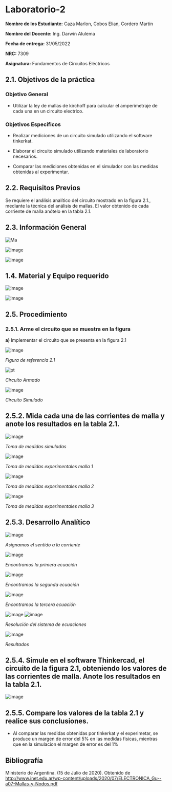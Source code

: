 # Laboratorio-2

**Nombre de los Estudiante:** Caza Marlon, Cobos Elian, Cordero Martin

**Nombre del Docente:** Ing. Darwin Alulema

**Fecha de entrega:** 31/05/2022

**NRC:** 7309

**Asignatura:** Fundamentos de Circuitos Eléctricos

## **2.1. Objetivos de la práctica**

### **Objetivo General**

* Utilizar la ley de mallas de kirchoff para calcular el amperimetraje de cada una en un circuito electrico.

### **Objetivos Especificos** 

* Realizar mediciones de un circuito simulado utilizando el software tinkerkat.

* Elaborar el circuito simulado utilizando materiales de laboratorio necesarios.

* Comparar las mediciones obtenidas en el simulador con las medidas obtenidas al experimentar.

## **2.2. Requisitos Previos**

Se requiere el análisis analítico del circuito mostrado en la figura 2.1., mediante la técnica del análisis de mallas. El valor obtenido de cada corriente de malla anótelo en la tabla 2.1.

## **2.3. Información General**

![Ma](https://user-images.githubusercontent.com/105742149/170634507-33742178-b92e-494a-a186-288f27f0e6cb.jpeg)

![image](https://user-images.githubusercontent.com/105742149/170634485-e9c8e536-d89d-454e-86ea-d7ece5a1cb6d.png)

![image](https://user-images.githubusercontent.com/105742149/170634692-1e4a960a-2b6d-4c00-aead-11dcb11072f0.png)

## **1.4. Material y Equipo requerido**

![image](https://user-images.githubusercontent.com/105742149/170625099-89eca918-d22b-4645-a26c-c1b8060e9573.png)

![image](https://user-images.githubusercontent.com/105742149/170638072-96de6203-84e6-4252-a42e-d8b54a3f2044.png)

## **2.5. Procedimiento**
### **2.5.1. Arme el circuito que se muestra en la figura**
**a)** Implementar el circuito que se presenta en la figura 2.1

![image](https://user-images.githubusercontent.com/105742149/170624216-cc0cdfb9-5d98-4ff4-93c2-5b743676b59e.png)

*Figura de referencia 2.1*

![pt](https://user-images.githubusercontent.com/105742149/170624533-2277fda5-370b-4136-8837-7860f28fe2be.jpeg)

*Circuito Armado*

![image](https://user-images.githubusercontent.com/105742149/170626623-46c1d457-4637-4c9e-8173-ef29eb51d20e.png)

*Circuito Simulado*

## **2.5.2. Mida cada una de las corrientes de malla y anote los resultados en la tabla 2.1.**

![image](https://user-images.githubusercontent.com/105742149/170627937-ac9fca7f-6688-4795-8168-76af622dc90e.png)

*Toma de medidas simuladas*

![image](https://user-images.githubusercontent.com/105742149/170634968-82ab3260-c31e-4ce0-880d-d53164edde43.png)

*Toma de medidas experimentales malla 1*

![image](https://user-images.githubusercontent.com/105742149/170635266-5bf0c9f0-0a66-43c6-81db-4a81a19ff9d8.png)

*Toma de medidas experimentales malla 2*

![image](https://user-images.githubusercontent.com/105742149/170635752-6192ac6a-57ac-4cfc-8aaa-4cfdc20e1a9a.png)

*Toma de medidas experimentales malla 3* 

## **2.5.3. Desarrollo Analítico**

![image](https://user-images.githubusercontent.com/105742149/171084322-a0f46502-9e1e-4027-ab59-88ed96fff53c.png)

*Asignamos el sentido a la corriente*

![image](https://user-images.githubusercontent.com/105742149/171084376-52a52a98-21e3-4f27-bb1d-f30579f8b611.png)

*Encontramos la primera ecuación*

![image](https://user-images.githubusercontent.com/105742149/171084438-11ae77be-08af-416d-a8f6-8020cbc9d7fc.png)

*Encontramos la segunda ecuación*

![image](https://user-images.githubusercontent.com/105742149/171084559-0bda01dc-dcc2-45e5-8a45-6bf17efd3e76.png)

*Encontramos la tercera ecuación*

![image](https://user-images.githubusercontent.com/105742149/171084628-a7d28399-97bb-4df5-a0f8-a7c61cba6d45.png)
![image](https://user-images.githubusercontent.com/105742149/171084642-b33898aa-a74e-4b85-95a3-51ce8270c55b.png)

*Resolución del sistema de ecuaciones*

![image](https://user-images.githubusercontent.com/105742149/171084723-be909467-5c9a-4aaf-9acf-4d58912c7b1a.png)

*Resultados*

## **2.5.4. Simule en el software Thinkercad, el circuito de la figura 2.1, obteniendo los valores de las corrientes de malla. Anote los resultados en la tabla 2.1.**

![image](https://user-images.githubusercontent.com/105742149/171083243-13fe6445-4e2a-4c2d-8906-15d15e489d58.png)

## **2.5.5. Compare los valores de la tabla 2.1 y realice sus conclusiones.**

* Al comparar las medidas obtenidas por tinkerkat y el experimetar, se produce un margen de error del 5% en las medidas fisicas, mientras que en la simulacion el margen de error es del 1%

## **Bibliografía**
Ministerio de Argentina. (15 de Julio de 2020). Obtenido de http://www.inet.edu.ar/wp-content/uploads/2020/07/ELECTRONICA_Gu--a07-Mallas-y-Nodos.pdf
